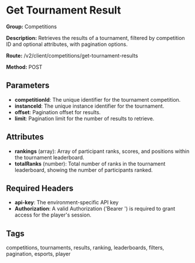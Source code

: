 # Get Tournament Result

**Group:** Competitions

**Description:** Retrieves the results of a tournament, filtered by competition ID and optional attributes, with pagination options.

**Route:** /v2/client/competitions/get-tournament-results

**Method:** POST

## Parameters

- **competitionId**: The unique identifier for the tournament competition.
- **instanceId**: The unique instance identifier for the tournament.
- **offset**: Pagination offset for results.
- **limit**: Pagination limit for the number of results to retrieve.

## Attributes

- **rankings** (array): Array of participant ranks, scores, and positions within the tournament leaderboard.
- **totalRanks** (number): Total number of ranks in the tournament leaderboard, showing the number of participants ranked.

## Required Headers

- **api-key**: The environment-specific API key
- **Authorization**: A valid Authorization ('Bearer <token>') is required to grant access for the player's session.

## Tags

competitions, tournaments, results, ranking, leaderboards, filters, pagination, esports, player
